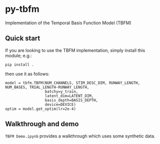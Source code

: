 # py-tbfm
Implementation of the Temporal Basis Function Model (TBFM)

## Quick start
If you are looking to use the TBFM implementation, simply install this module; e.g.:

```
pip install .
```

then use it as follows:

```
model = tbfm.TBFM(NUM_CHANNELS, STIM_DESC_DIM, RUNWAY_LENGTH, NUM_BASES, TRIAL_LENGTH-RUNWAY_LENGTH,
                  batchy=y_train,
                  latent_dim=LATENT_DIM,
                  basis_depth=BASIS_DEPTH,
                  device=DEVICE)
optim = model.get_optim(lr=2e-4)
```

## Walkthrough and demo

``TBFM Demo.ipynb`` provides a walkthrough which uses some synthetic data.
